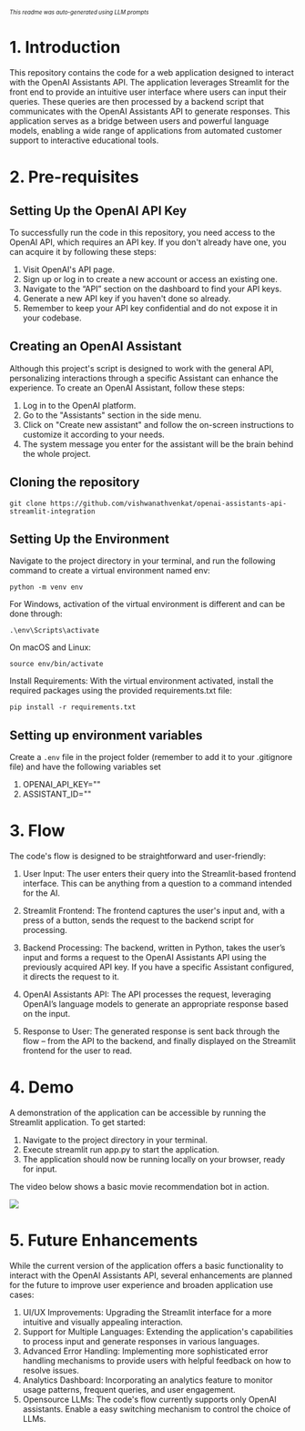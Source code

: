 <sub><sup>*This readme was auto-generated using LLM prompts*</sup></sub>
# 1. Introduction
This repository contains the code for a web application designed to interact with the OpenAI Assistants API. The application leverages Streamlit for the front end to provide an intuitive user interface where users can input their queries. These queries are then processed by a backend script that communicates with the OpenAI Assistants API to generate responses. This application serves as a bridge between users and powerful language models, enabling a wide range of applications from automated customer support to interactive educational tools.

# 2. Pre-requisites
## Setting Up the OpenAI API Key
To successfully run the code in this repository, you need access to the OpenAI API, which requires an API key. If you don't already have one, you can acquire it by following these steps:

1. Visit OpenAI's API page.
2. Sign up or log in to create a new account or access an existing one.
3. Navigate to the “API” section on the dashboard to find your API keys.
4. Generate a new API key if you haven't done so already.
5. Remember to keep your API key confidential and do not expose it in your codebase.

## Creating an OpenAI Assistant
Although this project's script is designed to work with the general API, personalizing interactions through a specific Assistant can enhance the experience. To create an OpenAI Assistant, follow these steps:

1. Log in to the OpenAI platform.
2. Go to the "Assistants" section in the side menu.
3. Click on "Create new assistant" and follow the on-screen instructions to customize it according to your needs.
4. The system message you enter for the assistant will be the brain behind the whole project.

## Cloning the repository
```
git clone https://github.com/vishwanathvenkat/openai-assistants-api-streamlit-integration
```

## Setting Up the Environment
Navigate to the project directory in your terminal, and run the following command to create a virtual environment named env:

    python -m venv env



For Windows, activation of the virtual environment is different and can be done through:

    .\env\Scripts\activate
On macOS and Linux:

    source env/bin/activate
Install Requirements: With the virtual environment activated, install the required packages using the provided requirements.txt file:

    pip install -r requirements.txt

## Setting up environment variables
Create a `.env` file in the project folder (remember to add it to your .gitignore file) and have the following variables set

1. OPENAI_API_KEY=""
2. ASSISTANT_ID=""


# 3. Flow
The code's flow is designed to be straightforward and user-friendly:

1. User Input: The user enters their query into the Streamlit-based frontend interface. This can be anything from a question to a command intended for the AI.

2. Streamlit Frontend: The frontend captures the user's input and, with a press of a button, sends the request to the backend script for processing.

3. Backend Processing: The backend, written in Python, takes the user’s input and forms a request to the OpenAI Assistants API using the previously acquired API key. If you have a specific Assistant configured, it directs the request to it.

4. OpenAI Assistants API: The API processes the request, leveraging OpenAI’s language models to generate an appropriate response based on the input.

5. Response to User: The generated response is sent back through the flow – from the API to the backend, and finally displayed on the Streamlit frontend for the user to read.

# 4. Demo
A demonstration of the application can be accessible by running the Streamlit application. To get started:


1. Navigate to the project directory in your terminal.
2. Execute streamlit run app.py to start the application.
3. The application should now be running locally on your browser, ready for input.

The video below shows a basic movie recommendation bot in action.

[![](streamlit-assistant.png)](https://youtu.be/6Z6ZcoBW-C0)

# 5. Future Enhancements
While the current version of the application offers a basic functionality to interact with the OpenAI Assistants API, several enhancements are planned for the future to improve user experience and broaden application use cases:

1. UI/UX Improvements: Upgrading the Streamlit interface for a more intuitive and visually appealing interaction.
2. Support for Multiple Languages: Extending the application's capabilities to process input and generate responses in various languages.
3. Advanced Error Handling: Implementing more sophisticated error handling mechanisms to provide users with helpful feedback on how to resolve issues.
4. Analytics Dashboard: Incorporating an analytics feature to monitor usage patterns, frequent queries, and user engagement.
5. Opensource LLMs: The code's flow currently supports only OpenAI assistants. Enable a easy switching mechanism to control the choice of LLMs.
